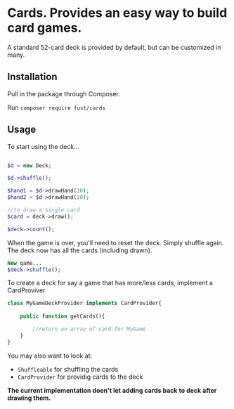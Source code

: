 # Cards. Provides an easy way to build card games.

 A standard 52-card deck is provided by default, but can be customized in many.

## Installation

Pull in the package through Composer.

Run `composer require fust/cards`


## Usage

To start using the deck...

```php  

$d = new Deck;

$d->shuffle();

$hand1 = $d->drawHand(10);
$hand2 = $d->drawHand(10);

//to draw a single card
$card = deck->draw();

$deck->count(); 

``` 

When the game is over, you'll need to reset the deck. Simply shuffle again. The deck now has all the cards (including drawn).
```php  
New game...
$deck->shuffle();

``` 


To create a deck for say a game that has more/less cards, implement a CardProviver

```php
class MyGameDeckProvider implements CardProvider{
    
    public function getCards(){

        //return an array of card for MyGame 
	}
}

```
You may also want to look at:

- `Shuffleable` for shuffling the cards
- `CardProvider` for providig cards to the deck


**The current implementation doen't let adding  cards back to deck after drawing them.**






